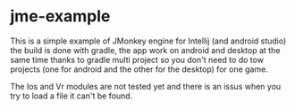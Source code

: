 # jme-example
This is a simple example of JMonkey engine for Intellij (and android studio) the build is done with gradle, the app work on android and desktop at the same time thanks to gradle multi project so you don't need to do tow projects (one for android and the other for the desktop) for one game. 

The Ios and Vr modules are not tested yet and there is an issus when you try to load a file it can't be found.
